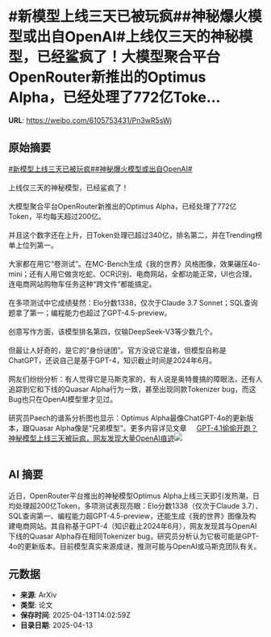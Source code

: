 # #新模型上线三天已被玩疯##神秘爆火模型或出自OpenAI#上线仅三天的神秘模型，已经鲨疯了！大模型聚合平台OpenRouter新推出的Optimus Alpha，已经处理了772亿Toke...

**URL**: https://weibo.com/6105753431/Pn3wR5sWj

## 原始摘要

<a href="https://m.weibo.cn/search?containerid=231522type%3D1%26t%3D10%26q%3D%23%E6%96%B0%E6%A8%A1%E5%9E%8B%E4%B8%8A%E7%BA%BF%E4%B8%89%E5%A4%A9%E5%B7%B2%E8%A2%AB%E7%8E%A9%E7%96%AF%23&amp;extparam=%23%E6%96%B0%E6%A8%A1%E5%9E%8B%E4%B8%8A%E7%BA%BF%E4%B8%89%E5%A4%A9%E5%B7%B2%E8%A2%AB%E7%8E%A9%E7%96%AF%23" data-hide=""><span class="surl-text">#新模型上线三天已被玩疯#</span></a><a href="https://m.weibo.cn/search?containerid=231522type%3D1%26t%3D10%26q%3D%23%E7%A5%9E%E7%A7%98%E7%88%86%E7%81%AB%E6%A8%A1%E5%9E%8B%E6%88%96%E5%87%BA%E8%87%AAOpenAI%23&amp;extparam=%23%E7%A5%9E%E7%A7%98%E7%88%86%E7%81%AB%E6%A8%A1%E5%9E%8B%E6%88%96%E5%87%BA%E8%87%AAOpenAI%23" data-hide=""><span class="surl-text">#神秘爆火模型或出自OpenAI#</span></a><br><br>上线仅三天的神秘模型，已经鲨疯了！<br><br>大模型聚合平台OpenRouter新推出的Optimus Alpha，已经处理了772亿Token，平均每天超过200亿。<br><br>并且这个数字还在上升，日Token处理已超过340亿，排名第二，并在Trending榜单上位列第一。<br><br>大家都在用它“卷测试”。在MC-Bench生成《我的世界》风格图像，效果碾压4o-mini；还有人用它做贪吃蛇、OCR识别、电商网站，全都功能正常，UI也合理。连电商网站购物车任务这种“跨文件”都能搞定。<br><br>在多项测试中它成绩斐然：Elo分数1338，仅次于Claude 3.7 Sonnet；SQL查询题拿了第一；编程能力也超过了GPT-4.5-preview。<br><br>创意写作方面，该模型排名第四，仅输DeepSeek-V3等少数几个。<br><br>但最让人好奇的，是它的“身份谜团”。官方没说它是谁，但模型自称是ChatGPT，还说自己是基于GPT-4，知识截止时间是2024年6月。<br><br>网友们纷纷分析：有人觉得它是马斯克家的，有人说是奥特曼搞的障眼法，还有人追踪到它和下线的Quasar Alpha行为一致，甚至出现同款Tokenizer bug，而这Bug也只在OpenAI模型里才见过。<br><br>研究员Paech的谱系分析图也显示：Optimus Alpha最像ChatGPT-4o的更新版本，跟Quasar Alpha像是“兄弟模型”。更多内容详见文章 <a href="https://weibo.com/ttarticle/p/show?id=2309405154951134314516" data-hide=""><span class="url-icon"><img style="width: 1rem;height: 1rem" src="https://h5.sinaimg.cn/upload/2015/09/25/3/timeline_card_small_article_default.png" referrerpolicy="no-referrer"></span><span class="surl-text">GPT-4.1偷偷开跑？神秘模型上线三天被玩疯，网友发现大量OpenAI痕迹</span></a><img style="" src="https://tvax1.sinaimg.cn/large/006Fd7o3ly1i0f32gpa8hj30d107c74i.jpg" referrerpolicy="no-referrer"><br><br>

## AI 摘要

近日，OpenRouter平台推出的神秘模型Optimus Alpha上线三天即引发热潮，日均处理超200亿Token，多项测试表现亮眼：Elo分数1338（仅次于Claude 3.7）、SQL查询第一、编程能力超GPT-4.5-preview，还能生成《我的世界》图像及构建电商网站。其自称基于GPT-4（知识截止2024年6月），网友发现其与OpenAI下线的Quasar Alpha存在相同Tokenizer bug，研究员分析认为它极可能是GPT-4o的更新版本。目前模型真实来源成谜，推测可能与OpenAI或马斯克团队有关。

## 元数据

- **来源**: ArXiv
- **类型**: 论文
- **保存时间**: 2025-04-13T14:02:59Z
- **目录日期**: 2025-04-13
